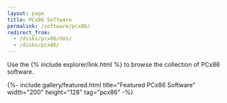 ```yaml
---
layout: page
title: PCx86 Software
permalink: /software/pcx86/
redirect_from:
  - /disks/pcx86/dos/
  - /disks/pcx86/
---
```


Use the {% include explorer/link.html %} to browse the collection of PCx86 software.

{%- include gallery/featured.html title="Featured PCx86 Software" width="200" height="128" tag="pcx86" -%}
